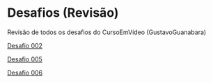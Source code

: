 # Desafios (Revisão)
 Revisão de todos os desafios do CursoEmVídeo (GustavoGuanabara)

<a href="https://guilhermehenriquemartins.github.io/Desafios-Revis-o/d002/d002.html" target="_blank" rel="external">Desafio 002</a>

<a href="https://guilhermehenriquemartins.github.io/Desafios-Revis-o/d005/d005.html" target="_blank" rel="external">Desafio 005</a>

<a href="https://guilhermehenriquemartins.github.io/Desafios-Revis-o/d006/d006.html" target="_blank" rel="external">Desafio 006</a>